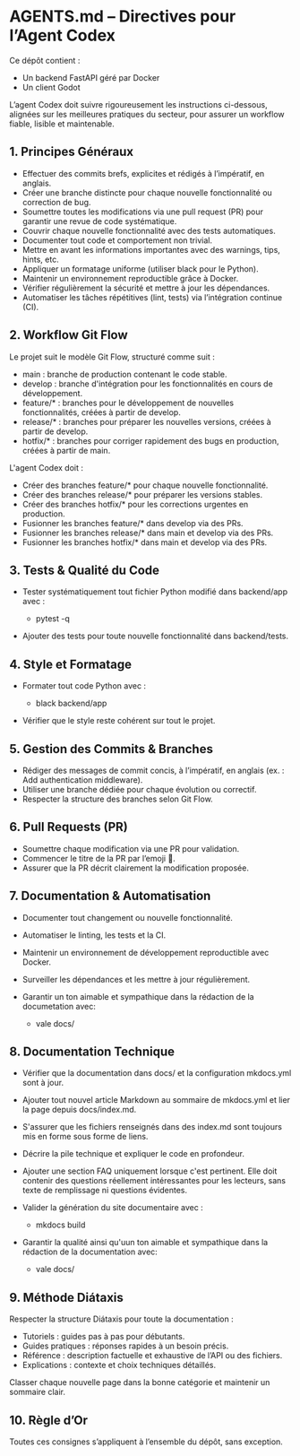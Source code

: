 # AGENTS.md – Directives pour l’Agent Codex

Ce dépôt contient :

- Un backend FastAPI géré par Docker
- Un client Godot

L’agent Codex doit suivre rigoureusement les instructions ci-dessous, alignées sur les meilleures pratiques du secteur, pour assurer un workflow fiable, lisible et maintenable.

## 1. Principes Généraux

- Effectuer des commits brefs, explicites et rédigés à l’impératif, en anglais.
- Créer une branche distincte pour chaque nouvelle fonctionnalité ou correction de bug.
- Soumettre toutes les modifications via une pull request (PR) pour garantir une revue de code systématique.
- Couvrir chaque nouvelle fonctionnalité avec des tests automatiques.
- Documenter tout code et comportement non trivial.
- Mettre en avant les informations importantes avec des warnings, tips, hints, etc.
- Appliquer un formatage uniforme (utiliser black pour le Python).
- Maintenir un environnement reproductible grâce à Docker.
- Vérifier régulièrement la sécurité et mettre à jour les dépendances.
- Automatiser les tâches répétitives (lint, tests) via l’intégration continue (CI).

## 2. Workflow Git Flow

Le projet suit le modèle Git Flow, structuré comme suit :

- main : branche de production contenant le code stable.
- develop : branche d'intégration pour les fonctionnalités en cours de développement.
- feature/* : branches pour le développement de nouvelles fonctionnalités, créées à partir de develop.
- release/* : branches pour préparer les nouvelles versions, créées à partir de develop.
- hotfix/* : branches pour corriger rapidement des bugs en production, créées à partir de main.

L'agent Codex doit :

- Créer des branches feature/* pour chaque nouvelle fonctionnalité.
- Créer des branches release/* pour préparer les versions stables.
- Créer des branches hotfix/* pour les corrections urgentes en production.
- Fusionner les branches feature/* dans develop via des PRs.
- Fusionner les branches release/* dans main et develop via des PRs.
- Fusionner les branches hotfix/* dans main et develop via des PRs.

## 3. Tests & Qualité du Code

- Tester systématiquement tout fichier Python modifié dans backend/app avec :

  - pytest -q

- Ajouter des tests pour toute nouvelle fonctionnalité dans backend/tests.

## 4. Style et Formatage

- Formater tout code Python avec :

  - black backend/app

- Vérifier que le style reste cohérent sur tout le projet.

## 5. Gestion des Commits & Branches

- Rédiger des messages de commit concis, à l’impératif, en anglais (ex. : Add authentication middleware).
- Utiliser une branche dédiée pour chaque évolution ou correctif.
- Respecter la structure des branches selon Git Flow.

## 6. Pull Requests (PR)

- Soumettre chaque modification via une PR pour validation.
- Commencer le titre de la PR par l’emoji 🤖.
- Assurer que la PR décrit clairement la modification proposée.

## 7. Documentation & Automatisation

- Documenter tout changement ou nouvelle fonctionnalité.
- Automatiser le linting, les tests et la CI.
- Maintenir un environnement de développement reproductible avec Docker.
- Surveiller les dépendances et les mettre à jour régulièrement.
- Garantir un ton aimable et sympathique dans la rédaction de la documetation avec:

    - vale docs/

## 8. Documentation Technique

- Vérifier que la documentation dans docs/ et la configuration mkdocs.yml sont à jour.
- Ajouter tout nouvel article Markdown au sommaire de mkdocs.yml et lier la page depuis docs/index.md.
- S'assurer que les fichiers renseignés dans des index.md sont toujours mis en forme sous forme de liens.
- Décrire la pile technique et expliquer le code en profondeur.
- Ajouter une section FAQ uniquement lorsque c'est pertinent. Elle doit contenir des questions réellement intéressantes pour les lecteurs, sans texte de remplissage ni questions évidentes.
- Valider la génération du site documentaire avec :

  - mkdocs build

- Garantir la qualité ainsi qu'uun ton aimable et sympathique dans la rédaction de la documentation avec:

  - vale docs/

## 9. Méthode Diátaxis

Respecter la structure Diátaxis pour toute la documentation :

- Tutoriels : guides pas à pas pour débutants.
- Guides pratiques : réponses rapides à un besoin précis.
- Référence : description factuelle et exhaustive de l’API ou des fichiers.
- Explications : contexte et choix techniques détaillés.

Classer chaque nouvelle page dans la bonne catégorie et maintenir un sommaire clair.

## 10. Règle d’Or

Toutes ces consignes s’appliquent à l’ensemble du dépôt, sans exception.
